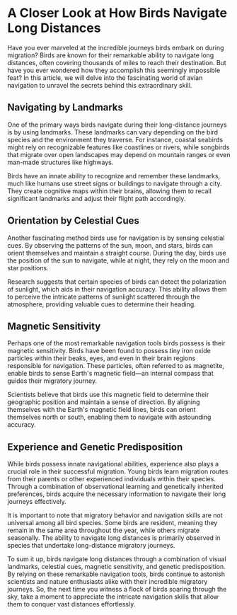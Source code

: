 # A Closer Look at How Birds Navigate Long Distances

Have you ever marveled at the incredible journeys birds embark on during migration? Birds are known for their remarkable ability to navigate long distances, often covering thousands of miles to reach their destination. But have you ever wondered how they accomplish this seemingly impossible feat? In this article, we will delve into the fascinating world of avian navigation to unravel the secrets behind this extraordinary skill.

## Navigating by Landmarks

One of the primary ways birds navigate during their long-distance journeys is by using landmarks. These landmarks can vary depending on the bird species and the environment they traverse. For instance, coastal seabirds might rely on recognizable features like coastlines or rivers, while songbirds that migrate over open landscapes may depend on mountain ranges or even man-made structures like highways.

Birds have an innate ability to recognize and remember these landmarks, much like humans use street signs or buildings to navigate through a city. They create cognitive maps within their brains, allowing them to recall significant landmarks and adjust their flight path accordingly.

## Orientation by Celestial Cues

Another fascinating method birds use for navigation is by sensing celestial cues. By observing the patterns of the sun, moon, and stars, birds can orient themselves and maintain a straight course. During the day, birds use the position of the sun to navigate, while at night, they rely on the moon and star positions.

Research suggests that certain species of birds can detect the polarization of sunlight, which aids in their navigation accuracy. This ability allows them to perceive the intricate patterns of sunlight scattered through the atmosphere, providing valuable cues to determine their heading.

## Magnetic Sensitivity

Perhaps one of the most remarkable navigation tools birds possess is their magnetic sensitivity. Birds have been found to possess tiny iron oxide particles within their beaks, eyes, and even in their brain regions responsible for navigation. These particles, often referred to as magnetite, enable birds to sense Earth's magnetic field—an internal compass that guides their migratory journey.

Scientists believe that birds use this magnetic field to determine their geographic position and maintain a sense of direction. By aligning themselves with the Earth's magnetic field lines, birds can orient themselves north or south, enabling them to navigate with astounding accuracy.

## Experience and Genetic Predisposition

While birds possess innate navigational abilities, experience also plays a crucial role in their successful migration. Young birds learn migration routes from their parents or other experienced individuals within their species. Through a combination of observational learning and genetically inherited preferences, birds acquire the necessary information to navigate their long journeys effectively.

It is important to note that migratory behavior and navigation skills are not universal among all bird species. Some birds are resident, meaning they remain in the same area throughout the year, while others migrate seasonally. The ability to navigate long distances is primarily observed in species that undertake long-distance migratory journeys.

To sum it up, birds navigate long distances through a combination of visual landmarks, celestial cues, magnetic sensitivity, and genetic predisposition. By relying on these remarkable navigation tools, birds continue to astonish scientists and nature enthusiasts alike with their incredible migratory journeys. So, the next time you witness a flock of birds soaring through the sky, take a moment to appreciate the intricate navigation skills that allow them to conquer vast distances effortlessly.